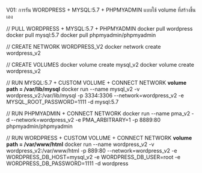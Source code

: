 V01: การรัน WORDPRESS + MYSQL:5.7 + PHPMYADMIN แบบใช้ volume ที่สร้างขึ้นเอง

// PULL WORDPRESS + MYSQL:5.7 + PHPMYADMIN
    docker pull wordpress
    docker pull mysql:5.7
    docker pull phpmyadmin/phpmyadmin

// CREATE NETWORK WORDPRESS_V2
    docker network create wordpress_v2

// CREATE VOLUMES
    docker volume create mysql_v2
    docker volume create wordpress_v2

// RUN MYSQL:5.7 + CUSTOM VOLUME + CONNECT NETWORK 
    **volume path = /var/lib/mysql**
    docker run --name mysql_v2 -v wordpress_v2:/var/lib/mysql -p 3334:3306 --network=wordpress_v2 -e MYSQL_ROOT_PASSWORD=1111 -d mysql:5.7

// RUN PHPMYADMIN + CONNECT NETWORK 
    docker run --name pma_v2 -d --network=wordpress_v2 -e PMA_ARBITRARY=1 -p 8889:80 phpmyadmin/phpmyadmin

// RUN WORDPRESS  + CUSTOM VOLUME  + CONNECT NETWORK
    **volume path = /var/www/html**
    docker run --name wordpress_v2 -v wordpress_v2:/var/www/html -p 889:80 --network=wordpress_v2 -e WORDPRESS_DB_HOST=mysql_v2 -e WORDPRESS_DB_USER=root -e WORDPRESS_DB_PASSWORD=1111 -d wordpress
